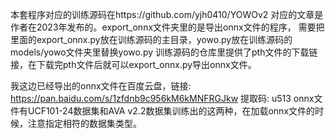 本套程序对应的训练源码在https://github.com/yjh0410/YOWOv2
对应的文章是作者在2023年发布的。export_onnx文件夹里的是导出onnx文件的程序，
需要把里面的export_onnx.py放在训练源码的主目录，yowo.py放在训练源码的models/yowo文件夹里替换yowo.py
训练源码的仓库里提供了pth文件的下载链接，在下载完pth文件后就可以export_onnx.py导出onnx文件。

我这边已经导出的onnx文件在百度云盘，链接: https://pan.baidu.com/s/1zfdnb9c956kM6kMNFRGJkw 提取码: u513
onnx文件有UCF101-24数据集和AVA v2.2数据集训练出的这两种，在加载onnx文件的时候，注意指定相符的数据集类型。
